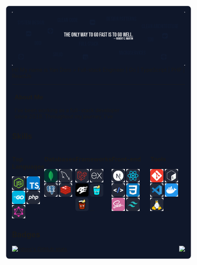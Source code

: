 
<svg fill="none" viewBox="0 0 100% 100%" width="100%" height="2000" xmlns="http://www.w3.org/2000/svg">
  <foreignObject width="100%" height="100%">
    <div xmlns="http://www.w3.org/1999/xhtml">
      <div style="background:#0f172a;padding:16px;border-radius:8px;">
        <img src="./images/github-cover.png" width="100%" />
        Hi! My name is Yan Doro
        > Full-stack Engineer | Go | TypeScript | PHP | ReactJs
        <table height="100vh">
          <tr>
            <td width="70%">
              <h3 align="left">About Me</h3>
              <p align="left">
                I've been working as a full-stack developer since 2018. Throughout my journey, I've worked with a wide
                range of programming languages, from Rust to Clipper, as well as more common ones like Python, Ruby,
                Elixir, and Java. The only constants in my career have been Node.js and React, but I see languages and
                frameworks as just tools to solve problems.
              </p>
              <br>
              <div style="display: flex;  justify-content: space-between;">
                <div style="display: flex; align-items:center; width:30%;">
                  <img src="./icons/dev_logo.svg" width="32" height="32" />
                  &nbsp;
                  Developer Since 2018
                </div>
                <div style="display: flex; align-items:center; width:30%;">
                  <img src="./icons/graduated.svg" width="32" height="32" />
                  &nbsp;
                  Project Management Postgraduated
                </div>
                <div style="display: flex; align-items:center; width:30%;">
                  <img src="./icons/location.svg" width="32" height="32" />
                  &nbsp;
                  Rio de Janeiro, Brasil
                </div>
              </div>
            </td>
            <td>
              <h3 align="right">Socials & Contact</h3>
              <p align="right">
                <a href="https://www.github.com/ydoro" target="_blank" rel="noreferrer">
                  <img src="./icons/Github-Dark.svg" width="32" height="32" />
                </a>
                <a href="https://www.linkedin.com/in/ydoro/" target="_blank" rel="noreferrer">
                  <img src="./icons/LinkedIn.svg" width="32" height="32" />
                </a>
                <a href="mailto:yan_mvd@hotmail.com" target="_blank" rel="noreferrer">
                  <img src="./icons/Gmail-Dark.svg" width="32" height="32" alt="email" />
                </a>
              </p>
              <h3 align="right">Support Me</h3>
              <a href="https://www.buymeacoffee.com/ydoro"><img
                  src="https://cdn.buymeacoffee.com/buttons/v2/default-yellow.png" width="150" align="right" /></a>
            </td>
          </tr>
        </table>
        <h2>Skills</h2>
        <div style="display:flex; justify-content:space-between;width:100%;">
          <div>
            <h3>Top Languages</h3>
            <a href="https://nodejs.org/en/" target="_blank" rel="noreferrer"><img src="./icons/NodeJS-Dark.svg"
                width="36" height="36" alt="NodeJS" /></a>
            <a href="https://www.typescriptlang.org/" target="_blank" rel="noreferrer"><img src="./icons/TypeScript.svg"
                width="36" height="36" alt="TypeScript" /></a>
            <a href="https://go.dev/doc/" target="_blank" rel="noreferrer"><img src="./icons/GoLang.svg" width="36"
                height="36" alt="Go" /></a>
            <a href="https://www.php.net/" target="_blank" rel="noreferrer"><img src="./icons/PHP-Dark.svg" width="36"
                height="36" alt="PHP" /></a>
            <a href="https://graphql.org/" target="_blank" rel="noreferrer"><img src="./icons/GraphQL-Dark.svg"
                width="36" height="36" alt="GraphQL" /></a>
          </div>
          <div>
            <h3>Databases</h3>
            <a href="https://www.mongodb.com/" target="_blank" rel="noreferrer"><img src="./icons/MongoDB.svg"
                width="36" height="36" alt="MongoDB" /></a>
            <a href="https://www.mysql.com/" target="_blank" rel="noreferrer"><img src="./icons/MySQL-Dark.svg"
                width="36" height="36" alt="MySQL" /></a>
            <a href="https://www.postgresql.org/" target="_blank" rel="noreferrer"><img
                src="./icons/PostgreSQL-Dark.svg" width="36" height="36" alt="PostgreSQL" /></a>
            <a href="https://redis.io/" target="_blank" rel="noreferrer"><img src="./icons/Redis-Dark.svg" width="36"
                height="36" alt="Redis" /></a>
          </div>
          <div>
            <h3>Frameworks</h3>
            <a href="https://laravel.com/" target="_blank" rel="noreferrer"><img src="./icons/Laravel-Dark.svg"
                width="36" height="36" alt="Laravel" /></a>
            <a href="https://expressjs.com/" target="_blank" rel="noreferrer"><img src="./icons/ExpressJS-Dark.svg"
                width="36" height="36" alt="Express" /></a>
            <a href="https://fastify.dev/" target="_blank" rel="noreferrer"><img src="./icons/fastify.png" width="36"
                height="36" alt="Fastify" style="border-radius:6px;" /></a>
            <a href="https://github.com/gin-gonic/gin/" target="_blank" rel="noreferrer"><img
                src="./icons/gin-gonic.png" width="36" height="36" style="border-radius:6px;" alt="GinGonic" /></a>
            <a href="https://github.com/urfave/negroni" target="_blank" rel="noreferrer"><img
                src="./icons/negroni-fake-logo.png" width="36" height="36" style="border-radius:6px;"
                alt="Negroni" /></a>
            ...
          </div>
          <div>
            <h3>Front-end</h3>
            <a href="https://nextjs.org/" target="_blank" rel="noreferrer"><img src="./icons/NextJS-Dark.svg" width="36"
                height="36" alt="NextJs" /></a>
            <a href="https://reactjs.org/" target="_blank" rel="noreferrer"><img src="./icons/React-Dark.svg" width="36"
                height="36" alt="React" /></a>
            <a href="https://www.w3schools.com/html/" target="_blank" rel="noreferrer"><img src="./icons/Htmx-Dark.svg"
                width="36" height="36" alt="HTML" /></a>
            <a href="https://www.w3schools.com/css/" target="_blank" rel="noreferrer"><img src="./icons/CSS.svg"
                width="36" height="36" alt="CSS" /></a>
            <a href="https://sass-lang.com/" target="_blank" rel="noreferrer"><img src="./icons/Sass.svg" width="36"
                height="36" alt="Sass" /></a>
            <a href="https://tailwindcss.com/" target="_blank" rel="noreferrer"><img src="./icons/TailwindCSS-Dark.svg"
                width="36" height="36" alt="Tailwind" /></a>
          </div>
          <div>
            <h3>Tools</h3>
            <a href="https://git-scm.com/" target="_blank" rel="noreferrer"><img src="./icons/Git.svg" width="36"
                height="36" alt="Git" /></a>
            <a href="https://www.gnu.org/software/bash/" target="_blank" rel="noreferrer"><img
                src="./icons/Bash-Dark.svg" width="36" height="36" alt="GNU Bash" /></a>
            <a href="https://code.visualstudio.com/" target="_blank" rel="noreferrer"><img src="./icons/VSCode-Dark.svg"
                width="36" height="36" alt="VS Code" /></a>
            <a href="https://www.docker.com/" target="_blank" rel="noreferrer"><img src="./icons/Docker.svg" width="36"
                height="36" alt="Docker" /></a>
            <a href="https://www.linux.org" target="_blank" rel="noreferrer"><img src="./icons/Linux-Dark.svg"
                width="36" height="36" alt="Linux" /></a>
            ...
          </div>
        </div>
        <h2>Badges</h2>
        <div style="display:flex; justify-content: space-between; width: 100%;">
          <a href="http://www.github.com/ydoro">
            <img
              src="https://github-readme-stats.vercel.app/api?username=ydoro&show_icons=true&hide=stars,issues,&count_private=true&title_color=3382ed&text_color=ffffff&icon_color=a855f7&bg_color=0f172a&hide_border=true&show_icons=true"
              alt="ydoro's GitHub stats" width="100%" />
          </a>
          <a href="http://www.github.com/ydoro">
            <img
              src="https://github-readme-streak-stats.herokuapp.com/?user=ydoro&stroke=ffffff&background=0f172a&ring=3382ed&fire=3382ed&currStreakNum=ffffff&currStreakLabel=3382ed&sideNums=ffffff&sideLabels=ffffff&dates=ffffff&hide_border=true"
              height="78%" />
          </a>
        </div>
      </div>
    </div>
  </foreignObject>
</svg>
